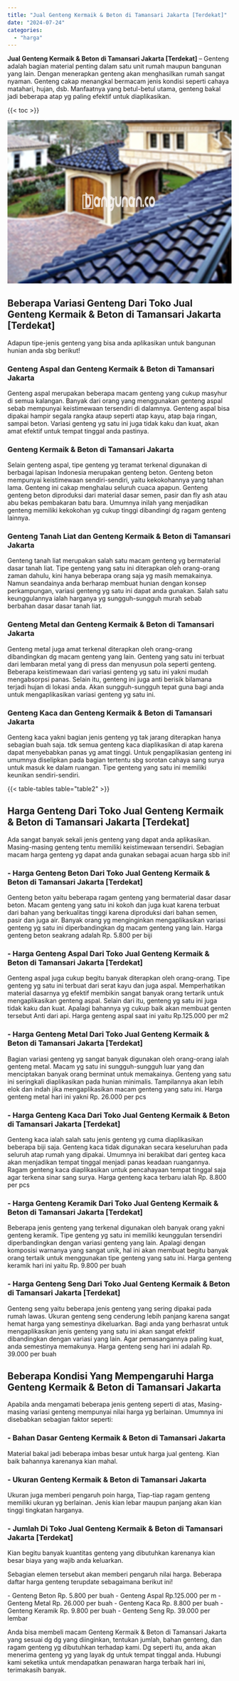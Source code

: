 ```yaml
---
title: "Jual Genteng Kermaik & Beton di Tamansari Jakarta [Terdekat]"
date: "2024-07-24"
categories: 
  - "harga"
---
```


**Jual Genteng Kermaik & Beton di Tamansari Jakarta \[Terdekat\]** – Genteng adalah bagian material penting dalam satu unit rumah maupun bangunan yang lain. Dengan menerapkan genteng akan menghasilkan rumah sangat nyaman. Genteng cakap menangkal bermacam jenis kondisi seperti cahaya matahari, hujan, dsb. Manfaatnya yang betul-betul utama, genteng bakal jadi beberapa atap yg paling efektif untuk diaplikasikan.

{{< toc >}}

![Jual Genteng Kermaik & Beton di Tamansari Jakarta [Terdekat]](/images/genteng-minimalis-murah21.png)

## Beberapa Variasi Genteng Dari Toko Jual Genteng Kermaik & Beton di Tamansari Jakarta \[Terdekat\]

Adapun tipe-jenis genteng yang bisa anda aplikasikan untuk bangunan hunian anda sbg berikut!

### Genteng Aspal dan Genteng Kermaik & Beton di Tamansari Jakarta

Genteng aspal merupakan beberapa macam genteng yang cukup masyhur di semua kalangan. Banyak dari orang yang menggunakan genteng aspal sebab mempunyai keistimewaan tersendiri di dalamnya. Genteng aspal bisa dipakai hampir segala rangka ataup seperti atap kayu, atap baja ringan, sampai beton. Variasi genteng yg satu ini juga tidak kaku dan kuat, akan amat efektif untuk tempat tinggal anda pastinya.

### Genteng Kermaik & Beton di Tamansari Jakarta

Selain genteng aspal, tipe genteng yg teramat terkenal digunakan di berbagai lapisan Indonesia merupakan genteng beton. Genteng beton mempunyai keistimewaan sendiri-sendiri, yaitu kekokohannya yang tahan lama. Genteng ini cakap menghalau seluruh cuaca apapun. Genteng genteng beton diproduksi dari material dasar semen, pasir dan fly ash atau abu bekas pembakaran batu bara. Umumnya inilah yang menjadikan genteng memiliki kekokohan yg cukup tinggi dibandingi dg ragam genteng lainnya.

### Genteng Tanah Liat dan Genteng Kermaik & Beton di Tamansari Jakarta

Genteng tanah liat merupakan salah satu macam genteng yg bermaterial dasar tanah liat. Tipe genteng yang satu ini diterapkan oleh orang-orang zaman dahulu, kini hanya beberapa orang saja yg masih memakainya. Namun seandainya anda berharap membuat hunian dengan konsep perkampungan, variasi genteng yg satu ini dapat anda gunakan. Salah satu keunggulannya ialah harganya yg sungguh-sungguh murah sebab berbahan dasar dasar tanah liat.

### Genteng Metal dan Genteng Kermaik & Beton di Tamansari Jakarta

Genteng metal juga amat terkenal diterapkan oleh orang-orang dibandingkan dg macam genteng yang lain. Genteng yang satu ini terbuat dari lembaran metal yang di press dan menyusun pola seperti genteng. Beberapa keistimewaan dari variasi genteng yg satu ini yakni mudah mengabsorpsi panas. Selain itu, genteng ini juga anti berisik bilamana terjadi hujan di lokasi anda. Akan sungguh-sungguh tepat guna bagi anda untuk mengaplikasikan variasi genteng yg satu ini.

### Genteng Kaca dan Genteng Kermaik & Beton di Tamansari Jakarta

Genteng kaca yakni bagian jenis genteng yg tak jarang diterapkan hanya sebagian buah saja. tdk semua genteng kaca diaplikasikan di atap karena dapat menyebabkan panas yg amat tinggi. Untuk pengaplikasian genteng ini umumnya diselipkan pada bagian tertentu sbg sorotan cahaya sang surya untuk masuk ke dalam ruangan. Tipe genteng yang satu ini memiliki keunikan sendiri-sendiri.

{{< table-tables table="table2" >}}

## Harga Genteng Dari Toko Jual Genteng Kermaik & Beton di Tamansari Jakarta \[Terdekat\]

Ada sangat banyak sekali jenis genteng yang dapat anda aplikasikan. Masing-masing genteng tentu memiliki keistimewaan tersendiri. Sebagian macam harga genteng yg dapat anda gunakan sebagai acuan harga sbb ini!

### \- Harga Genteng Beton Dari Toko Jual Genteng Kermaik & Beton di Tamansari Jakarta \[Terdekat\]

Genteng beton yaitu beberapa ragam genteng yang bermaterial dasar dasar beton. Macam genteng yang satu ini kokoh dan juga kuat karena terbuat dari bahan yang berkualitas tinggi karena diproduksi dari bahan semen, pasir dan juga air. Banyak orang yg menginginkan mengaplikasikan variasi genteng yg satu ini diperbandingkan dg macam genteng yang lain. Harga genteng beton seakrang adalah Rp. 5.800 per biji

### \- Harga Genteng Aspal Dari Toko Jual Genteng Kermaik & Beton di Tamansari Jakarta \[Terdekat\]

Genteng aspal juga cukup begitu banyak diterapkan oleh orang-orang. Tipe genteng yg satu ini terbuat dari serat kayu dan juga aspal. Memperhatikan material dasarnya yg efektif membikin sangat banyak orang tertarik untuk mengaplikasikan genteng aspal. Selain dari itu, genteng yg satu ini juga tidak kaku dan kuat. Apalagi bahannya yg cukup baik akan membuat genten tersebut Anti dari api. Harga genteng aspal saat ini yaitu Rp.125.000 per m2

### \- Harga Genteng Metal Dari Toko Jual Genteng Kermaik & Beton di Tamansari Jakarta \[Terdekat\]

Bagian variasi genteng yg sangat banyak digunakan oleh orang-orang ialah genteng metal. Macam yg satu ini sungguh-sungguh luar yang dan menciptakan banyak orang berminat untuk memakainya. Genteng yang satu ini seringkali diaplikasikan pada hunian minimalis. Tampilannya akan lebih elok dan indah jika mengaplikasikan macam genteng yang satu ini. Harga genteng metal hari ini yakni Rp. 26.000 per pcs

### \- Harga Genteng Kaca Dari Toko Jual Genteng Kermaik & Beton di Tamansari Jakarta \[Terdekat\]

Genteng kaca ialah salah satu jenis genteng yg cuma diaplikasikan beberapa biji saja. Genteng kaca tidak digunakan secara keseluruhan pada seluruh atap rumah yang dipakai. Umumnya ini berakibat dari genteg kaca akan menjadikan tempat tinggal menjadi panas keadaan ruangannya. Ragam genteng kaca diaplikasikan untuk pencahayaan tempat tinggal saja agar terkena sinar sang surya. Harga genteng kaca terbaru ialah Rp. 8.800 per pcs

### \- Harga Genteng Keramik Dari Toko Jual Genteng Kermaik & Beton di Tamansari Jakarta \[Terdekat\]

Beberapa jenis genteng yang terkenal digunakan oleh banyak orang yakni genteng keramik. Tipe genteng yg satu ini memiliki keunggulan tersendiri diperbandingkan dengan variasi genteng yang lain. Apalagi dengan komposisi warnanya yang sangat unik, hal ini akan membuat begitu banyak orang tertaik untuk menggunakan tipe genteng yang satu ini. Harga genteng keramik hari ini yaitu Rp. 9.800 per buah

### \- Harga Genteng Seng Dari Toko Jual Genteng Kermaik & Beton di Tamansari Jakarta \[Terdekat\]

Genteng seng yaitu beberapa jenis genteng yang sering dipakai pada rumah lawas. Ukuran genteng seng cenderung lebih panjang karena sangat hemat harga yang semestinya dikeluarkan. Bagi anda yang berhasrat untuk mengaplikasikan jenis genteng yang satu ini akan sangat efektif dibandingkan dengan variasi yang lain. Agar pemasangannya paling kuat, anda semestinya memakunya. Harga genteng seng hari ini adalah Rp. 39.000 per buah

## Beberapa Kondisi Yang Mempengaruhi Harga Genteng Kermaik & Beton di Tamansari Jakarta

Apabila anda mengamati beberapa jenis genteng seperti di atas, Masing-masing variasi genteng mempunyai nilai harga yg berlainan. Umumnya ini disebabkan sebagian faktor seperti:

### \- Bahan Dasar Genteng Kermaik & Beton di Tamansari Jakarta

Material bakal jadi beberapa imbas besar untuk harga jual genteng. Kian baik bahannya karenanya kian mahal.

### \- Ukuran Genteng Kermaik & Beton di Tamansari Jakarta

Ukuran juga memberi pengaruh poin harga, Tiap-tiap ragam genteng memiliki ukuran yg berlainan. Jenis kian lebar maupun panjang akan kian tinggi tingkatan harganya.

### \- Jumlah Di Toko Jual Genteng Kermaik & Beton di Tamansari Jakarta \[Terdekat\]

Kian begitu banyak kuantitas genteng yang dibutuhkan karenanya kian besar biaya yang wajib anda keluarkan.

Sebagian elemen tersebut akan memberi pengaruh nilai harga. Beberapa daftar harga genteng terupdate sebagaimana berikut ini!

\- Genteng Beton Rp. 5.800 per buah - Genteng Aspal Rp.125.000 per m - Genteng Metal Rp. 26.000 per buah - Genteng Kaca Rp. 8.800 per buah - Genteng Keramik Rp. 9.800 per buah - Genteng Seng Rp. 39.000 per lembar

Anda bisa membeli macam Genteng Kermaik & Beton di Tamansari Jakarta yang sesuai dg dg yang diinginkan, tentukan jumlah, bahan genteng, dan ragam genteng yg dibutuhkan terhadap kami. Dg seperti itu, anda akan menerima genteng yg yang layak dg untuk tempat tinggal anda. Hubungi kami seketika untuk mendapatkan penawaran harga terbaik hari ini, terimakasih banyak.
